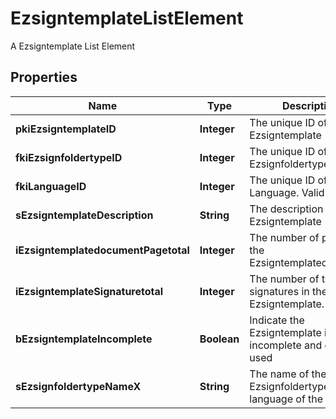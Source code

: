 

# EzsigntemplateListElement

A Ezsigntemplate List Element

## Properties

| Name | Type | Description | Notes |
|------------ | ------------- | ------------- | -------------|
|**pkiEzsigntemplateID** | **Integer** | The unique ID of the Ezsigntemplate |  |
|**fkiEzsignfoldertypeID** | **Integer** | The unique ID of the Ezsignfoldertype. |  |
|**fkiLanguageID** | **Integer** | The unique ID of the Language.  Valid values:  |Value|Description| |-|-| |1|French| |2|English| |  |
|**sEzsigntemplateDescription** | **String** | The description of the Ezsigntemplate |  |
|**iEzsigntemplatedocumentPagetotal** | **Integer** | The number of pages in the Ezsigntemplatedocument. |  |
|**iEzsigntemplateSignaturetotal** | **Integer** | The number of total signatures in the Ezsigntemplate. |  |
|**bEzsigntemplateIncomplete** | **Boolean** | Indicate the Ezsigntemplate is incomplete and cannot be used |  |
|**sEzsignfoldertypeNameX** | **String** | The name of the Ezsignfoldertype in the language of the requester |  |



